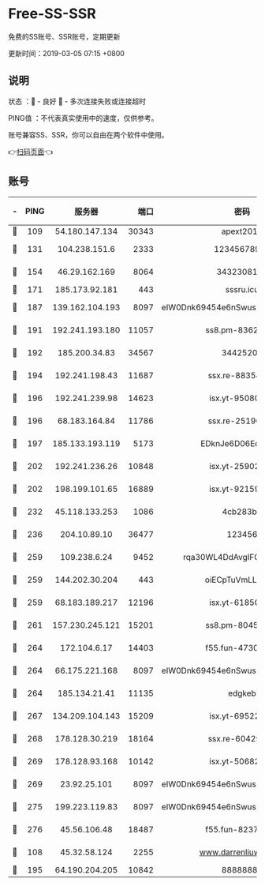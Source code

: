 # Free-SS-SSR

免费的SS账号、SSR账号，定期更新

更新时间：2019-03-05 07:15 +0800

## 说明

状态     ：🙂 - 良好 🙁 - 多次连接失败或连接超时

PING值   ：不代表真实使用中的速度，仅供参考。

账号兼容SS、SSR，你可以自由在两个软件中使用。

👉[扫码页面](https://liesauer.github.io/free-ss-ssr.github.io/)👈

## 账号

|-|PING|服务器|端口|密码|加密方式|区域|
|:----:|:----:|:-----:|-----:|:----:|:----:|:----:|
|🙂|109|54.180.147.134|30343|apext2019|chacha20|KR|
|🙂|131|104.238.151.6|2333|12345678900|aes-256-cfb|JP|
|🙂|154|46.29.162.169|8064|3432308177|aes-256-cfb|RU|
|🙂|171|185.173.92.181|443|sssru.icu|rc4-md5|RU|
|🙂|187|139.162.104.193|8097|eIW0Dnk69454e6nSwuspv9DmS201tQ0D|aes-256-cfb|JP|
|🙂|191|192.241.193.180|11057|ss8.pm-83620677|aes-256-cfb|US|
|🙂|192|185.200.34.83|34567|34425208|aes-256-cfb|US|
|🙂|194|192.241.198.43|11687|ssx.re-88354290|aes-256-cfb|US|
|🙂|196|192.241.239.98|14623|isx.yt-95080154|aes-256-cfb|US|
|🙂|196|68.183.164.84|11786|ssx.re-25196932|aes-256-cfb|US|
|🙂|197|185.133.193.119|5173|EDknJe6D06EoWDaw|aes-256-cfb|US|
|🙂|202|192.241.236.26|10848|isx.yt-25902740|aes-256-cfb|US|
|🙂|202|198.199.101.65|16889|isx.yt-92159574|aes-256-cfb|US|
|🙂|232|45.118.133.253|1086|4cb283b8|aes-256-cfb|SG|
|🙂|236|204.10.89.10|36477|123456|aes-256-cfb|US|
|🙂|259|109.238.6.24|9452|rqa30WL4DdAvgIFG6Fs3znzTa|aes-256-cfb|FR|
|🙂|259|144.202.30.204|443|oiECpTuVmLLxk4Ts|aes-256-cfb|US|
|🙂|259|68.183.189.217|12196|isx.yt-61850087|aes-256-cfb|SG|
|🙂|261|157.230.245.121|15201|ss8.pm-80454151|aes-256-cfb|SG|
|🙂|264|172.104.6.17|14403|f55.fun-47304627|aes-256-cfb|US|
|🙂|264|66.175.221.168|8097|eIW0Dnk69454e6nSwuspv9DmS201tQ0D|aes-256-cfb|US|
|🙂|264|185.134.21.41|11135|edgkeb|aes-256-cfb|GB|
|🙂|267|134.209.104.143|15209|isx.yt-69522000|aes-256-cfb|SG|
|🙂|268|178.128.30.219|18164|ssx.re-60429944|aes-256-cfb|SG|
|🙂|269|178.128.93.168|10142|isx.yt-50682573|aes-256-cfb|SG|
|🙂|269|23.92.25.101|8097|eIW0Dnk69454e6nSwuspv9DmS201tQ0D|aes-256-cfb|US|
|🙂|275|199.223.119.83|8097|eIW0Dnk69454e6nSwuspv9DmS201tQ0D|aes-256-cfb|US|
|🙂|276|45.56.106.48|18487|f55.fun-82379795|aes-256-cfb|US|
|🙂|108|45.32.58.124|2255|www.darrenliuwei.com|aes-256-cfb|JP|
|🙂|195|64.190.204.205|10842|88888888|rc4-md5|US|
